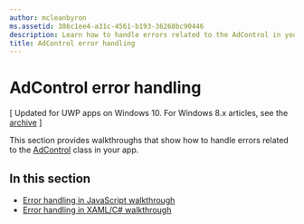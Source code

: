 ```yaml
---
author: mcleanbyron
ms.assetid: 386c1ee4-a31c-4561-b193-36268bc90446
description: Learn how to handle errors related to the AdControl in your app.
title: AdControl error handling
---
```


# AdControl error handling


\[ Updated for UWP apps on Windows 10. For Windows 8.x articles, see the [archive](http://go.microsoft.com/fwlink/p/?linkid=619132) \]

This section provides walkthroughs that show how to handle errors related to the [AdControl](https://msdn.microsoft.com/library/windows/apps/microsoft.advertising.winrt.ui.adcontrol.aspx) class in your app.

## In this section


* [Error handling in JavaScript walkthrough](error-handling-in-javascript-walkthrough.md)
* [Error handling in XAML/C# walkthrough](error-handling-in-xamlc-walkthrough.md)

 

 


<!--HONumber=Jun16_HO3-->


